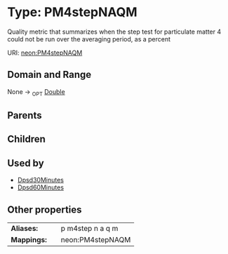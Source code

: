 
# Type: PM4stepNAQM


Quality metric that summarizes when the step test for particulate matter 4 could not be run over the averaging period, as a percent

URI: [neon:PM4stepNAQM](https://data.neonscience.org/PM4stepNAQM)


## Domain and Range

None ->  <sub>OPT</sub> [Double](types/Double.md)

## Parents


## Children


## Used by

 * [Dpsd30Minutes](Dpsd30Minutes.md)
 * [Dpsd60Minutes](Dpsd60Minutes.md)

## Other properties

|  |  |  |
| --- | --- | --- |
| **Aliases:** | | p m4step n a q m |
| **Mappings:** | | neon:PM4stepNAQM |

